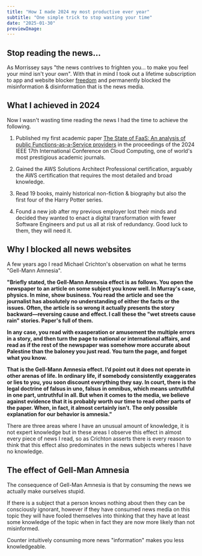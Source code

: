 ```yaml
---
title: "How I made 2024 my most productive ever year"
subtitle: "One simple trick to stop wasting your time"
date: "2025-01-30"
previewImage:
---
```


## Stop reading the news...

As Morrissey says "the news contrives to frighten you... to make you feel your mind isn't your own". With that in mind I took out a lifetime subscription to app and website blocker [freedom](https://freedom.to/) and permanently blocked the misinformation & disinformation that is the news media.

## What I achieved in 2024

Now I wasn't wasting time reading the news I had the time to achieve the following.

1. Published my first academic paper [The State of FaaS: An analysis of public Functions-as-a-Service providers](https://arxiv.org/abs/2408.03021) in the proceedings of the 2024 IEEE 17th International Conference on Cloud Computing, one of world's most prestigious academic journals.

2. Gained the AWS Solutions Architect Professional certification, arguably the AWS certification that requires the most detailed and broad knowledge.

3. Read 19 books, mainly historical non-fiction & biography but also the first four of the Harry Potter series.

4. Found a new job after my previous employer lost their minds and decided they wanted to enact a digital transformation with fewer Software Engineers and put us all at risk of redundancy. Good luck to them, they will need it.

## Why I blocked all news websites

A few years ago I read Michael Crichton's observation on what he terms "Gell-Mann Amnesia".

**"Briefly stated, the Gell-Mann Amnesia effect is as follows. You open the newspaper to an article on some subject you know well. In Murray's case, physics. In mine, show business. You read the article and see the journalist has absolutely no understanding of either the facts or the issues. Often, the article is so wrong it actually presents the story backward—reversing cause and effect. I call these the "wet streets cause rain" stories. Paper's full of them.**

**In any case, you read with exasperation or amusement the multiple errors in a story, and then turn the page to national or international affairs, and read as if the rest of the newspaper was somehow more accurate about Palestine than the baloney you just read. You turn the page, and forget what you know.**

**That is the Gell-Mann Amnesia effect. I’d point out it does not operate in other arenas of
life. In ordinary life, if somebody consistently exaggerates or lies to you, you soon discount
everything they say. In court, there is the legal doctrine of falsus in uno, falsus in omnibus, which
means untruthful in one part, untruthful in all. But when it comes to the media, we believe
against evidence that it is probably worth our time to read other parts of the paper. When, in
fact, it almost certainly isn’t. The only possible explanation for our behavior is amnesia."**

There are three areas where I have an unusual amount of knowledge, it is not expert knowledge but in these areas I observe this effect in almost every piece of news I read, so as Crichton asserts there is every reason to think that this effect also predominates in the news subjects wheres I have no knowledge.

## The effect of Gell-Man Amnesia

The consequence of Gell-Man Amnesia is that by consuming the news we actually make ourselves stupid.

If there is a subject that a person knows nothing about then they can be consciously ignorant, however if they have consumed news media on this topic they will have fooled themselves into thinking that they have at least some knowledge of the topic when in fact they are now more likely than not misinformed.

Counter intuitively consuming more news "information" makes you less knowledgeable.
